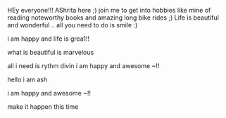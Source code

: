 HEy everyone!!!
AShrita here ;)
join me to get into hobbies like mine of reading noteworthy books and amazing long bike rides ;)
Life is beautiful and wonderful .. all you need to do is smile :)



i am happy and life is grea1!!

what is beautiful is marvelous



all i need is rythm divin
i am happy and awesome ~!!

hello i am ash

i am happy and awesome ~!!

make it happen this time


